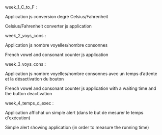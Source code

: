 
week_1_C_to_F : 

Application js conversion degré Celsius/Fahrenheit

Celsius/Fahrenheit converter js application

week_2_voys_cons : 

Application js nombre voyelles/nombre consonnes

French vowel and consonant counter js application

week_3_voys_cons : 

Application js nombre voyelles/nombre consonnes avec un temps
d’attente et la désactivation du bouton

French vowel and consonant counter js application with a waiting time and the button deactivation

week_4_temps_d_exec : 

Application affichat un simple alert (dans le but de mesurer le temps d'exécution)

Simple alert showing application (in order to measure the running time) 


